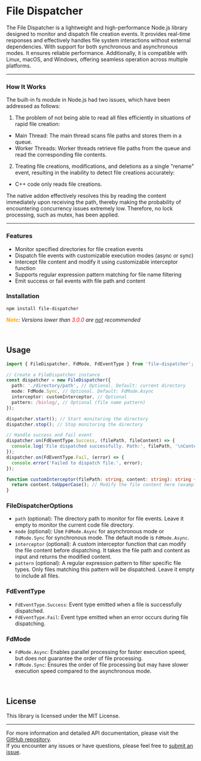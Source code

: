 # File Dispatcher

The File Dispatcher is a lightweight and high-performance Node.js library designed to monitor and dispatch file creation events. It provides real-time responses and effectively handles file system interactions without external dependencies. With support for both synchronous and asynchronous modes. It ensures reliable performance. Additionally, it is compatible with Linux, macOS, and Windows, offering seamless operation across multiple platforms.

---

### How It Works

The built-in fs module in Node.js had two issues, which have been addressed as follows:

1. The problem of not being able to read all files efficiently in situations of rapid file creation:
  - Main Thread: The main thread scans file paths and stores them in a queue.
  - Worker Threads: Worker threads retrieve file paths from the queue and read the corresponding file contents.

2. Treating file creations, modifications, and deletions as a single "rename" event, resulting in the inability to detect file creations accurately:
  - C++ code only reads file creations.

The native addon effectively resolves this by reading the content immediately upon receiving the path, thereby making the probability of encountering concurrency issues extremely low. Therefore, no lock processing, such as mutex, has been applied.

---

### Features

- Monitor specified directories for file creation events
- Dispatch file events with customizable execution modes (async or sync)
- Intercept file content and modify it using customizable interceptor function
- Supports regular expression pattern matching for file name filtering
- Emit success or fail events with file path and content

### Installation

```shell
npm install file-dispatcher
```

***<span style="color: Orange;">Note</span>**: Versions lower than <span style="color: red;">3.0.0</span> are <u>not</u> recommended*

<br>

## Usage

```ts
import { FileDispatcher, FdMode, FdEventType } from 'file-dispatcher';

// Create a FileDispatcher instance
const dispatcher = new FileDispatcher({
  path: './directory/path', // Optional. Default: current directory
  mode: FdMode.Sync, // Optional. Default: FdMode.Async
  interceptor: customInterceptor, // Optional
  pattern: /binlog/, // Optional (file name pattern)
});

dispatcher.start(); // Start monitoring the directory
dispatcher.stop(); // Stop monitoring the directory

// Handle success and fail event
dispatcher.on(FdEventType.Success, (filePath, fileContent) => {
  console.log('File dispatched successfully. Path:', filePath, '\nContent:', fileContent); 
});
dispatcher.on(FdEventType.Fail, (error) => {
  console.error('Failed to dispatch file.', error);
});

function customInterceptor(filePath: string, content: string): string {
  return content.toUpperCase(); // Modify the file content here (example: convert to uppercase)
}
```

### FileDispatcherOptions


- `path` (optional): The directory path to monitor for file events. Leave it empty to monitor the current code file directory.
- `mode` (optional): Use `FdMode.Async` for asynchronous mode or `FdMode.Sync` for synchronous mode. The default mode is `FdMode.Async`.
- `interceptor` (optional): A custom interceptor function that can modify the file content before dispatching. It takes the file path and content as input and returns the modified content.
- `pattern` (optional): A regular expression pattern to filter specific file types. Only files matching this pattern will be dispatched. Leave it empty to include all files.

### FdEventType

- `FdEventType.Success`: Event type emitted when a file is successfully dispatched.
- `FdEventType.Fail`: Event type emitted when an error occurs during file dispatching.

### FdMode

- `FdMode.Async`: Enables parallel processing for faster execution speed, but does not guarantee the order of file processing.
- `FdMode.Sync`: Ensures the order of file processing but may have slower execution speed compared to the asynchronous mode.

<br>


## License

This library is licensed under the MIT License.

---

For more information and detailed API documentation, please visit the [GitHub repository](https://github.com/Nhahan/file-dispatcher).  
If you encounter any issues or have questions, please feel free to [submit an issue](https://github.com/Nhahan/file-dispatcher/issues).


